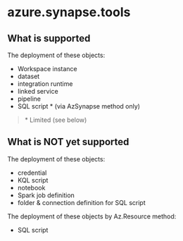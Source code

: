 # azure.synapse.tools

## What is supported
The deployment of these objects:  
- Workspace instance
- dataset
- integration runtime
- linked service
- pipeline
- SQL script * (via AzSynapse method only)


> \* Limited (see below)

## What is NOT yet supported
The deployment of these objects:
- credential
- KQL script
- notebook
- Spark job definition
- folder & connection definition for SQL script

The deployment of these objects by Az.Resource method:
- SQL script

